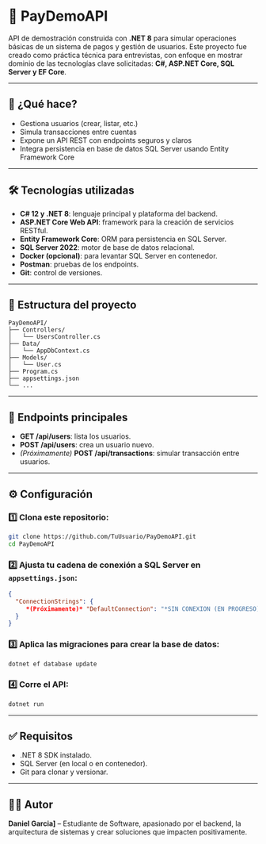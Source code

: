 # 🚀 PayDemoAPI

API de demostración construida con **.NET 8** para simular operaciones básicas de un sistema de pagos y gestión de usuarios. Este proyecto fue creado como práctica técnica para entrevistas, con enfoque en mostrar dominio de las tecnologías clave solicitadas: **C#, ASP.NET Core, SQL Server y EF Core**.

---

## 🎯 ¿Qué hace?

- Gestiona usuarios (crear, listar, etc.)
- Simula transacciones entre cuentas
- Expone un API REST con endpoints seguros y claros
- Integra persistencia en base de datos SQL Server usando Entity Framework Core

---

## 🛠 Tecnologías utilizadas

- **C# 12 y .NET 8**: lenguaje principal y plataforma del backend.
- **ASP.NET Core Web API**: framework para la creación de servicios RESTful.
- **Entity Framework Core**: ORM para persistencia en SQL Server.
- **SQL Server 2022**: motor de base de datos relacional.
- **Docker (opcional)**: para levantar SQL Server en contenedor.
- **Postman**: pruebas de los endpoints.
- **Git**: control de versiones.

---

## 📂 Estructura del proyecto

```
PayDemoAPI/
├── Controllers/
│   └── UsersController.cs
├── Data/
│   └── AppDbContext.cs
├── Models/
│   └── User.cs
├── Program.cs
├── appsettings.json
└── ...
```

---

## 🚦 Endpoints principales

- **GET /api/users**: lista los usuarios.
- **POST /api/users**: crea un usuario nuevo.
- *(Próximamente)* **POST /api/transactions**: simular transacción entre usuarios.

---

## ⚙️ Configuración

### 1️⃣ Clona este repositorio:

```bash
git clone https://github.com/TuUsuario/PayDemoAPI.git
cd PayDemoAPI
```

### 2️⃣ Ajusta tu cadena de conexión a SQL Server en `appsettings.json`:

```json
{
  "ConnectionStrings": {
     *(Próximamente)* "DefaultConnection": "*SIN CONEXION (EN PROGRESO)*"
  }
}
```

### 3️⃣ Aplica las migraciones para crear la base de datos:

```bash
dotnet ef database update
```

### 4️⃣ Corre el API:

```bash
dotnet run
```

---

## ✅ Requisitos

- .NET 8 SDK instalado.
- SQL Server (en local o en contenedor).
- Git para clonar y versionar.

---

## 👨‍💻 Autor

**Daniel Garcia]** – Estudiante de Software, apasionado por el backend, la arquitectura de sistemas y crear soluciones que impacten positivamente.
